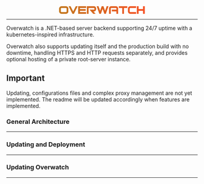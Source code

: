 <div style="display: flex; justify-content: center;">
  <img src="https://github.com/Just1Developer/Overwatch/blob/main/CSharp_Kubernetes/_img/ow11.png?raw=true" alt="Overwatch" width="45%">
</div>

---

Overwatch is a .NET-based server backend supporting 24/7 uptime with a kubernetes-inspired infrastructure.

Overwatch also supports updating itself and the production build with no downtime, handling HTTPS and HTTP requests separately, and provides optional hosting of a private root-server instance.

## Important
Updating, configurations files and complex proxy management are not yet implemented. The readme will be updated accordingly when features are implemented.

### General Architecture
---

### Updating and Deployment
---

### Updating Overwatch
---

